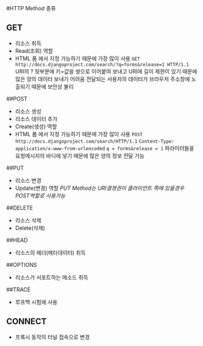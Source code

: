 #HTTP Method 종류

## GET 
* 리소스 취득
* Read(조회) 역할
* HTML 폼 에서 지정 가능하기 때문에 가장 많이 사용
`GET http://docs.djangoproject.com/search/?q=forms&release=1 HTTP/1.1`
  URI의 ? 뒷부분에 키=값을 쌍으로 이어붙여 보내고 URI에 길이 제한이 있기 때문에 많은 양의 데이터 보내기 어려움 
  전달되는 사용자의 데이터가 브라우저 주소창에 노출되기 때문에 보안상 불리
  
##POST
* 리소스 생성
* 리소스 데이터 추가
* Create(생성) 역할
* HTML 폼 에서 지정 가능하기 때문에 가장 많이 사용
`POST http://docs.djangoproject.com/search/HTTP/1.1`
`Content-Type: application/x-www-from-urlencoded`
`q = forms&release = 1`
파라미터들을 요청메시지의 바디에 넣기 때문에 많은 양의 정보 전달 가능

##PUT
* 리소스 변경
* Update(변경) 역할
*PUT Method는 URI결졍권이 클라이언트 쪽에 있을경우 POST역할로 사용가능*

##DELETE
* 리소스 삭제
* Delete(삭제)

##HEAD
* 리소스의 헤더(메타데이터) 취득

##OPTIONS
* 리소스가 서포트하는 메소드 취득

##TRACE
* 루프백 시험에 사용

## CONNECT
* 프록시 동작의 터널 접속으로 변경

